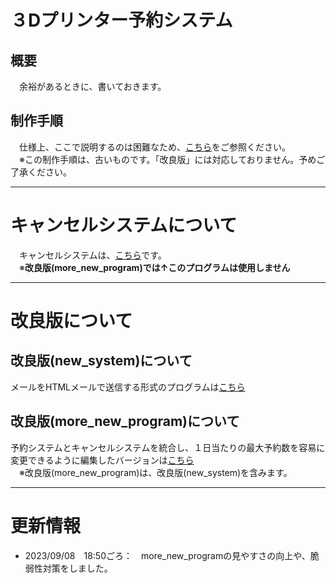 # ３Dプリンター予約システム

## 概要
　余裕があるときに、書いておきます。

## 制作手順
　仕様上、ここで説明するのは困難なため、[こちら](https://docs.google.com/presentation/d/1kbetnzNWJhqHs8HRFIbdlJpq9zAkcbEO/edit?usp=sharing&ouid=106480420577465092683&rtpof=true&sd=true)をご参照ください。  
　※この制作手順は、古いものです。「改良版」には対応しておりません。予めご了承ください。

---
# キャンセルシステムについて

　キャンセルシステムは、[こちら](https://github.com/Hoshimikan6490/cancel-system)です。  
　※__**改良版(more_new_program)では↑このプログラムは使用しません**__

---
# 改良版について

## 改良版(new_system)について
メールをHTMLメールで送信する形式のプログラムは[こちら](https://github.com/Hoshimikan6490/yoyaku-system/tree/main/new_system)

## 改良版(more_new_program)について
予約システムとキャンセルシステムを統合し、１日当たりの最大予約数を容易に変更できるように編集したバージョンは[こちら](https://github.com/Hoshimikan6490/yoyaku-system/tree/main/more_new_program)  
　※改良版(more_new_program)は、改良版(new_system)を含みます。


---
# 更新情報
- 2023/09/08　18:50ごろ：　more_new_programの見やすさの向上や、脆弱性対策をしました。
